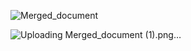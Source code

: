 ![Merged_document](https://github.com/reema2907/SIH_websiteApplication/assets/112660140/d5c96d72-8a91-4fed-8547-8ac84bf0de1a)

![Uploading Merged_document (1).png…]()
